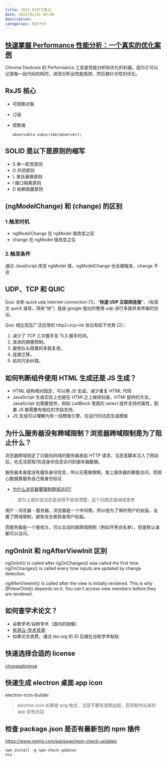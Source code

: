 ```yaml
---
title: 2022_01学习笔记
date: 2022/01/01 00:00
description:
categories: 知识卡片
---
```

## [快速掌握 Performance 性能分析：一个真实的优化案例](https://mp.weixin.qq.com/s?__biz=Mzg3OTYzMDkzMg==&mid=2247487220&idx=1&sn=ebd2e335a8a5d2fd11a12c2a0d89ec67&chksm=cf00c1cff87748d94243820afa2268ca66abef8f325608c1b7ae2aa2e2a559e74b2ef589bcba&mpshare=1&scene=1&srcid=0102zgC4HmaipKP4seYDaQeQ&sharer_sharetime=1641110756044&sharer_shareid=703dda51c230f59ac9e88b0f0dad80b0&version=3.1.23.90391&platform=mac#rd)

Chrome Devtools 的 Performance 工具是性能分析和优化的利器，因为它可以记录每一段代码的耗时，进而分析出性能瓶颈，然后做针对性的优化。

## RxJS 核心

* 可观察对象

* 订阅

* 观察者
  
  ```
  observable.subscribe(observer);
  ```

## SOLID 是以下是原则的缩写

* S 单一职责原则
* O 开闭原则
* L 里氏替换原则
* I 接口隔离原则
* D 依赖倒置原则

## (ngModelChange) 和 (change) 的区别

### 1.触发时机

* ngModelChange 在 ngModel 值改变之前
* change 在 ngModel 值改变之后

### 2.触发条件

通过 JavaScript 改变 ngModel 值，ngModelChange 也会被触发，change 不会

## UDP、TCP 和 QUIC

Quic 全称 quick udp internet connection [1]，“**快速 UDP 互联网连接**”，（和英文 quick 谐音，简称“快”）是由 google 提出的使用 udp 进行多路并发传输的协议。

Quic 相比现在广泛应用的 http2+tcp+tls 协议有如下优势 [2]：

1. 减少了 TCP 三次握手及 TLS 握手时间。
2. 改进的拥塞控制。
3. 避免队头阻塞的多路复用。
4. 连接迁移。
5. 前向冗余纠错。

## 如何判断组件使用 HTML 生成还是 JS 生成？

* HTML 结构相对固定，可以用 JS 生成，减少重复 HTML 代码
* JavaScript 生成实际上也是在 HTMl 之上继续封装，HTMl 提供的方法，JavaScript 也需要提供，例如 ListBlock 里面的 select 组件支持的属性，配置 JS 都需要有相应的字段支持。
* JS 生成可以理解为有一段模板引擎，在运行时动态生成模板

## 为什么服务器没有跨域限制？浏览器跨域限制是为了阻止什么？

浏览器跨域规定了只能向同域的服务器发起 HTTP 请求，当恶意脚本注入了网站后，也无法获取/仿造身份信息访问到服务器数据。

服务器本身就没有缓存身份信息，所以无需做限制，放上服务器的都能访问，而核心数据靠服务自己做身份验证

* [为什么浏览器要限制跨域访问?](https://www.zhihu.com/question/26379635)

> 因为上面的说法还是说得不是很清楚，这个问题还是继续思考

用户 - 浏览器 - 服务器，浏览器是一个中间商，所以他为了保护用户的权益，设置了跨域限制，避免攻击者损害用户权益。

而服务器是一个接收方，可以主动的做跨域限制（例如开黑白名单），但是默认谁都可以访问。

## ngOnInit 和 ngAfterViewInit 区别

ngOnInit() is called after ngOnChanges() was called the first time. ngOnChanges() is called every time inputs are updated by change detection.

ngAfterViewInit() is called after the view is initially rendered. This is why @ViewChild() depends on it. You can't access view members before they are rendered.

## 如何查学术论文？

* 谷歌学术/谷粉学术（国内的镜像）
* [有道云-学术资源](https://note.youdao.com/scholar.html)
* 如果论文收费，通过 doi.org 的 ID 后缀在谷粉学术粘贴

## 快速选择合适的 license

[choosealicense](https://choosealicense.com/)

## 快速生成 electron 桌面 app icon

electron-icon-builder

> electron icon 如果是 png 格式，注意不要有透明边距，否则制作出来的 app 会有白边

## 检查 package.json 是否有最新包的 npm 插件

https://www.npmjs.com/package/npm-check-updates

```
npm install -g npm-check-updates
ncu
```
